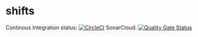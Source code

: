 # shifts

Continous Integration status: [![CircleCI](https://circleci.com/gh/wirthandras/shifts.svg?style=svg)](https://circleci.com/gh/wirthandras/shifts)
SonarCloud: [![Quality Gate Status](https://sonarcloud.io/api/project_badges/measure?project=wirthandras_shifts&metric=alert_status)](https://sonarcloud.io/dashboard?id=wirthandras_shifts)
